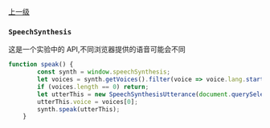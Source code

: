 [上一级](../README.md)



### `SpeechSynthesis`

这是一个实验中的 API,不同浏览器提供的语音可能会不同

```javascript
function speak() {
        const synth = window.speechSynthesis;
        let voices = synth.getVoices().filter(voice => voice.lang.startsWith(document.querySelector('html').lang));
        if (voices.length == 0) return;
        let utterThis = new SpeechSynthesisUtterance(document.querySelector('.content').textContent);
        utterThis.voice = voices[0];
        synth.speak(utterThis);
    }
```
